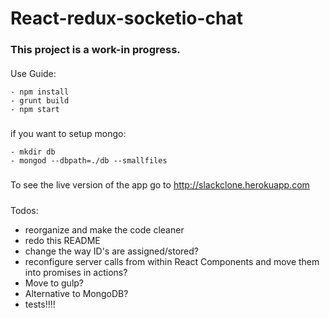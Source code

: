 # React-redux-socketio-chat

### This project is a work-in progress.  



####
Use Guide:
```
- npm install
- grunt build
- npm start
```

#####
if you want to setup mongo:

```
- mkdir db
- mongod --dbpath=./db --smallfiles
```

#####
To see the live version of the app go to http://slackclone.herokuapp.com

#####
Todos:
- reorganize and make the code cleaner
- redo this README
- change the way ID's are assigned/stored?
- reconfigure server calls from within React Components and move them into promises in actions?
- Move to gulp?
- Alternative to MongoDB?
- tests!!!!
